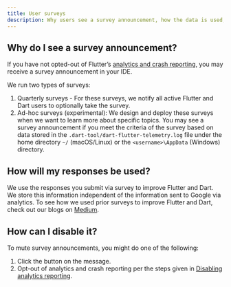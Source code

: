 ```yaml
---
title: User surveys
description: Why users see a survey announcement, how the data is used, and how to disable.
---
```


## Why do I see a survey announcement?
If you have not opted-out of Flutter’s 
[analytics and crash reporting]({{site.url}}/reference/crash-reporting), 
you may receive a survey announcement in your IDE. 

We run two types of surveys:
1. Quarterly surveys - For these surveys, we notify all active
 Flutter and Dart users to optionally take the survey.
2. Ad-hoc surveys (experimental): We design and deploy these 
surveys when we want to learn more about specific topics. 
You may see a survey announcement if you meet the criteria of 
the survey  based on data stored in the 
`.dart-tool/dart-flutter-telemetry.log` file under the home directory
`~/` (macOS/Linux) or the `<username>\AppData` (Windows) directory. 

## How will my responses be used?

We use the responses you submit via survey to improve 
Flutter and Dart. We store this information independent 
of the information sent to Google via analytics.
To see how we used prior surveys to improve Flutter and Dart,
check out our blogs on [Medium][]. 

## How can I disable it?

To mute survey announcements, you might do one of the following:

1. Click the button on the message.
2. Opt-out of analytics and crash reporting per the steps
  given in
  [Disabling 
analytics reporting]({{site.url}}/reference/crash-reporting#disabling-analytics-reporting).

[Medium]: https://medium.com/flutter/search?q=survey
